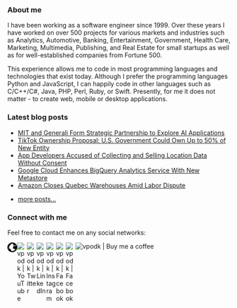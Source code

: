 ### About me

I have been working as a software engineer since 1999. Over these years I have worked on over 500 projects for various markets and industries such as Analytics, Automotive, Banking, Entertainment, Government, Health Care, Marketing, Multimedia, Publishing, and Real Estate for small startups as well as for well-established companies from Fortune 500.

This experience allows me to code in most programming languages and technologies that exist today. Although I prefer the programming languages Python and JavaScript, I can happily code in other languages such as C/C++/C#, Java, PHP, Perl, Ruby, or Swift. Presently, for me it does not matter - to create web, mobile or desktop applications.

### Latest blog posts

<!-- BLOG-POST-LIST:START -->
- [MIT and Generali Form Strategic Partnership to Explore AI Applications](https://medium.com/majordigest/mit-and-generali-form-strategic-partnership-to-explore-ai-applications-6df0c3544fc3?source=rss-22947912adc0------2)
- [TikTok Ownership Proposal: U.S. Government Could Own Up to 50% of New Entity](https://medium.com/majordigest/tiktok-ownership-proposal-u-s-government-could-own-up-to-50-of-new-entity-f74bf9d009e0?source=rss-22947912adc0------2)
- [App Developers Accused of Collecting and Selling Location Data Without Consent](https://medium.com/majordigest/app-developers-accused-of-collecting-and-selling-location-data-without-consent-d568668e3474?source=rss-22947912adc0------2)
- [Google Cloud Enhances BigQuery Analytics Service With New Metastore](https://medium.com/majordigest/google-cloud-enhances-bigquery-analytics-service-with-new-metastore-f11400aabb22?source=rss-22947912adc0------2)
- [Amazon Closes Quebec Warehouses Amid Labor Dispute](https://medium.com/majordigest/amazon-closes-quebec-warehouses-amid-labor-dispute-d383aec6b47b?source=rss-22947912adc0------2)
<!-- BLOG-POST-LIST:END -->
- [more posts...](https://medium.com/@vpodk)

### Connect with me
Feel free to contact me on any social networks:

[<img align="left" alt="vpodk.com" width="22px" src="https://raw.githubusercontent.com/iconic/open-iconic/master/svg/globe.svg" />][website]
[<img align="left" alt="vpodk | YouTube" width="22px" src="https://cdn.jsdelivr.net/npm/simple-icons@v3/icons/youtube.svg" />][youtube]
[<img align="left" alt="vpodk | Twitter" width="22px" src="https://cdn.jsdelivr.net/npm/simple-icons@v3/icons/twitter.svg" />][twitter]
[<img align="left" alt="vpodk | LinkedIn" width="22px" src="https://cdn.jsdelivr.net/npm/simple-icons@v3/icons/linkedin.svg" />][linkedin]
[<img align="left" alt="vpodk | Instagram" width="22px" src="https://cdn.jsdelivr.net/npm/simple-icons@v3/icons/instagram.svg" />][instagram]
[<img align="left" alt="vpodk | Facebook" width="22px" src="https://cdn.jsdelivr.net/npm/simple-icons@v3/icons/facebook.svg" />][facebook]
[<img align="left" alt="vpodk | Facebook" width="22px" src="https://cdn.jsdelivr.net/npm/simple-icons@v3/icons/medium.svg" />][medium]
[<img align="left" alt="vpodk | Buy me a coffee" height="24px" src="https://cdn.buymeacoffee.com/buttons/default-yellow.png" />][buymeacoffee]
<br>

<!-- Meta data -->
[website]: https://vpodk.com
[twitter]: https://twitter.com/vpodk
[youtube]: https://youtube.com/@vpodk
[instagram]: https://instagram.com/vpodk
[linkedin]: https://linkedin.com/in/vpodk
[facebook]: https://facebook.com/vpodk
[medium]: https://medium.com/@vpodk
[buymeacoffee]: https://www.buymeacoffee.com/vpodk
